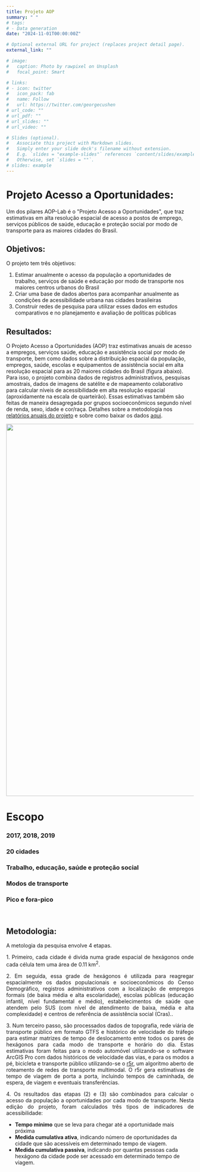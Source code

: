 ```yaml
---
title: Projeto AOP
summary: " "
# tags:
# - Data generation
date: "2024-11-01T00:00:00Z"

# Optional external URL for project (replaces project detail page).
external_link: ""

# image:
#   caption: Photo by rawpixel on Unsplash
#   focal_point: Smart

# links:
# - icon: twitter
#   icon_pack: fab
#   name: Follow
#   url: https://twitter.com/georgecushen
# url_code: ""
# url_pdf: ""
# url_slides: ""
# url_video: ""

# Slides (optional).
#   Associate this project with Markdown slides.
#   Simply enter your slide deck's filename without extension.
#   E.g. `slides = "example-slides"` references `content/slides/example-slides.md`.
#   Otherwise, set `slides = ""`.
# slides: example
---
```


# Projeto Acesso a Oportunidades:

Um dos pilares AOP-Lab é o "Projeto Acesso a Oportunidades", que traz estimativas em alta resolução espacial de acesso a postos de emprego, serviços públicos de saúde, educação e proteção social por modo de transporte para as maiores cidades do Brasil.

## Objetivos:

<p align="justify">
O projeto tem três objetivos:

 1. Estimar anualmente o acesso da população a oportunidades de trabalho, serviços de saúde e educação por modo de transporte nos maiores centros urbanos do Brasil
 2. Criar uma base de dados abertos para acompanhar anualmente as condições de acessibilidade urbana nas cidades brasileiras
 3. Construir redes de pesquisa para utilizar esses dados em estudos comparativos e no planejamento e avaliação de políticas públicas
</p>


## Resultados:

<p align="justify"> 

O Projeto Acesso a Oportunidades (AOP) traz estimativas anuais de acesso a empregos, serviços saúde, educação e assistência social por modo de transporte, bem como dados sobre a distribuição espacial da população, empregos, saúde, escolas e equipamentos de assistência social em alta resolução espacial para as 20 maiores cidades do Brasil (figura abaixo). Para isso, o projeto combina dados de registros administrativos, pesquisas amostrais, dados de imagens de satélite e de mapeamento colaborativo para calcular níveis de acessibilidade em alta resolução espacial (aproxidamente na escala de quarteirão). Essas estimativas também são feitas de maneira desagregada por grupos socioeconômicos segundo nível de renda, sexo, idade e cor/raça. Detalhes sobre a metodologia nos <a href="https://www.ipea.gov.br/acessooportunidades/publicacoes/">relatórios anuais do projeto</a> e sobre como baixar os dados <a href="/acessooportunidades/dados/">aqui</a>.

</p>

<p align="center">
<img align="center" src="/acessooportunidades/img/munis_2017_2019.png" width="1000">
</p>



<div class="container">
  <div class="row featurette">
  <div class="col-md-12 section-heading">
    <h1>Escopo</h1>
  </div>
  <div class="col-md-12">
  </div>
    <div class="col-sm-12 col-md-6 col-lg-3">
    <div class = "icon"><i class="fas fa-calendar fa-2x"></i></div>
    <h3>2017, 2018, 2019</h3>
  </div>
  <div class="col-sm-12 col-md-6 col-lg-3">
    <div class = "icon"><i class="fas fa-city fa-2x"></i></div>
    <h3>20 cidades</h3>
  </div>
  <div class="col-sm-12 col-md-6 col-lg-6">
    <div class = "icon"><i class="fas fa-building fa-2x"></i></div>
    <div class = "icon"><i class="fas fa-school fa-2x"></i></div>
    <div class = "icon"><i class="fas fa-hospital fa-2x"></i></div>
    <div class = "icon"><i class="fas fa-hands-holding-circle fa-2x"></i></div>
    <h3>Trabalho, educação, saúde e proteção social</h3>
  </div>
    <div class="col-sm-12 col-md-6 col-lg-6">
    <div class = "icon"><i class="fas fa-bus fa-2x"></i></div>
    <div class = "icon"><i class="fas fa-car fa-2x"></i></div>
    <div class = "icon"><i class="fas fa-walking fa-2x"></i></div>
    <div class = "icon"><i class="fas fa-bicycle fa-2x"></i></div>
    <h3>Modos de transporte</h3>
  </div>
  <div class="col-sm-12 col-md-6 col-lg-5">
    <div class = "icon"><i class="fas fa-clock fa-2x"></i></div>
    <h3>Pico e  fora-pico</h3>
  </div>
  </div>
  </div>


<br>

## Metodologia:

A metologia da pesquisa envolve 4 etapas.

<p align="justify"> 
 1. Primeiro, cada cidade é divida numa grade espacial de hexágonos onde cada célula tem uma área de 0.11 km<sup>2</sup>. 
</p>

<p align="justify"> 
 2. Em seguida, essa grade de hexágonos é utilizada para reagregar espacialmente os dados populacionais e socioeconômicos do Censo Demográfico, registros administrativos com a localização de empregos formais (de baixa média e alta escolaridade), escolas públicas (educação infantil, nível fundamental e médio), estabelecimentos de saúde que atendem pelo SUS (com nível de atendimento de baixa, média e alta complexidade) e  centros de referência de assistência social (Cras)..
</p>
 
<p align="justify"> 
 3. Num terceiro passo, são processados dados de topografia, rede viária de transporte público em formato GTFS e histórico de velocidade do tráfego para estimar matrizes de tempo de deslocamento entre todos os pares de hexágonos para cada modo de transporte e horário do dia. Estas estimativas foram feitas para o modo automóvel utilizando-se o software ArcGIS Pro com dados históricos de velocidade das vias, e para os modos a pé, bicicleta e transporte público utilizando-se o <a href="https://ipeagit.github.io/r5r/" target="_blank">r5r</a>, um algoritmo aberto de roteamento de redes de transporte multimodal. O r5r gera estimativas de tempo de viagem de porta a porta, incluindo tempos de caminhada, de espera, de viagem e eventuais transferências.
</p>


<p align="justify"> 
 4. Os resultados das etapas (2) e (3) são combinados para calcular o acesso da população a oportunidades por cada modo de transporte. Nesta edição do projeto, foram calculados três tipos de indicadores de acessibilidade: </p>

 * <strong>Tempo mínimo</strong> que se leva para chegar até a oportunidade mais próxima
 * <strong>Medida cumulativa ativa</strong>, indicando número de oportunidades da cidade que são acessíveis em determinado tempo de viagem.
 * <strong>Medida cumulativa passiva</strong>, indicando por quantas pessoas cada hexágono da cidade pode ser acessado em determinado tempo de viagem.
